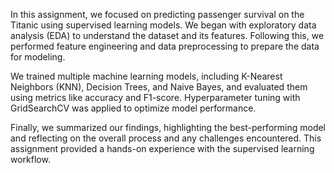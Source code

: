 
In this assignment, we focused on predicting passenger survival on the Titanic using supervised learning models. We began with exploratory data analysis (EDA) to understand the dataset and its features. Following this, we performed feature engineering and data preprocessing to prepare the data for modeling.

We trained multiple machine learning models, including K-Nearest Neighbors (KNN), Decision Trees, and Naive Bayes, and evaluated them using metrics like accuracy and F1-score. Hyperparameter tuning with GridSearchCV was applied to optimize model performance.

Finally, we summarized our findings, highlighting the best-performing model and reflecting on the overall process and any challenges encountered. This assignment provided a hands-on experience with the supervised learning workflow.
